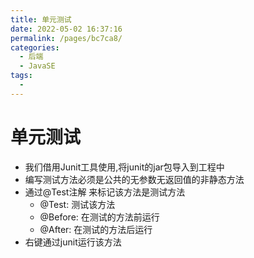 ```yaml
---
title: 单元测试
date: 2022-05-02 16:37:16
permalink: /pages/bc7ca8/
categories:
  - 后端
  - JavaSE
tags:
  - 
---
```

# 单元测试

- 我们借用Junit工具使用,将junit的jar包导入到工程中
- 编写测试方法必须是公共的无参数无返回值的非静态方法
- 通过@Test注解 来标记该方法是测试方法
  - @Test:  测试该方法
  - @Before: 在测试的方法前运行
  - @After: 在测试的方法后运行
- 右键通过junit运行该方法



